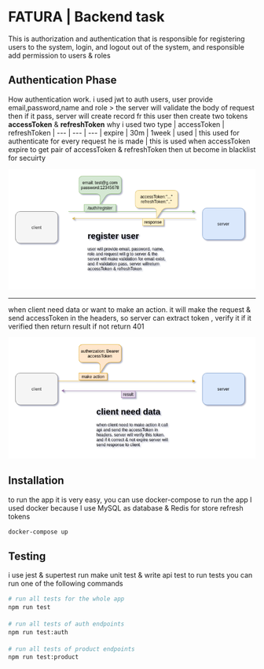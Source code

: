# FATURA | Backend task

This is authorization and authentication that is responsible for registering users to the system, login, and logout out of the system, and responsible add permission to users & roles

## Authentication Phase

How authentication work. i used jwt to auth users, user provide email,password,name and role > the server will validate the body of request then if it pass, server will create record fr this user then create two tokens **accessToken** & **refreshToken** why i used two
type | accessToken | refreshToken |
--- | --- | --- |
expire | 30m | 1week |
used | this used for authenticate for every request he is made | this is used when accessToken expire to get pair of accessToken & refreshToken then ut become in blacklist for secuirty

![register process](images/register.png)

---

when client need data or want to make an action.
it will make the request & send accessToken in the headers, so server can extract token , verify it if it verified then return result if not return 401

![register process](images/clientneed.png)

## Installation

to run the app it is very easy, you can use docker-compose to run the app I used docker because I use MySQL as database & Redis for store refresh tokens

```bash
docker-compose up
```

## Testing

i use jest & supertest run make unit test & write api test
to run tests you can run one of the following commands

```bash
# run all tests for the whole app
npm run test

# run all tests of auth endpoints
npm run test:auth

# run all tests of product endpoints
npm run test:product
```
